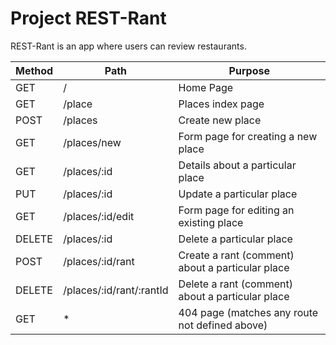 # Project REST-Rant

REST-Rant is an app where users can review restaurants.

| Method | Path | Purpose |
|------- | ---- | ------- |
| GET    | /    | Home Page |
| GET    | /place | Places index page |
| POST   | /places | Create new place |
| GET    | /places/new | Form page for creating a new place |
| GET    | /places/:id | Details about a particular place |
| PUT    | /places/:id  | Update a particular place |
| GET    | /places/:id/edit | Form page for editing an existing place |
| DELETE | /places/:id | Delete a particular place |
| POST   | /places/:id/rant | Create a rant (comment) about a particular place |
| DELETE | /places/:id/rant/:rantId | Delete a rant (comment) about a particular place |
| GET    | * | 404 page (matches any route not defined above) |